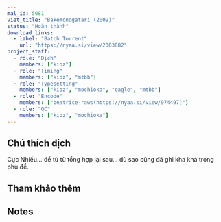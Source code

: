 ```yaml
---
mal_id: 5081
viet_title: "Bakemonogatari (2009)"
status: "Hoàn thành"
download_links:
  - label: "Batch Torrent"
    url: "https://nyaa.si/view/2003882"
project_staff:
  - role: "Dịch"
    members: ["kioz"]
  - role: "Timing"
    members: ["kioz", "mtbb"]
  - role: "Typesetting"
    members: ["kioz", "mochioka", "eagle", "mtbb"]
  - role: "Encode"
    members: ["beatrice-raws(https://nyaa.si/view/974497)"]
  - role: "QC"
    members: ["kioz", "mochioka"]
---
```


## Chú thích dịch

Cực Nhiều... để từ từ tổng hợp lại sau... dù sao cũng đã ghi kha khá trong phụ đề.

## Tham khảo thêm



## Notes
